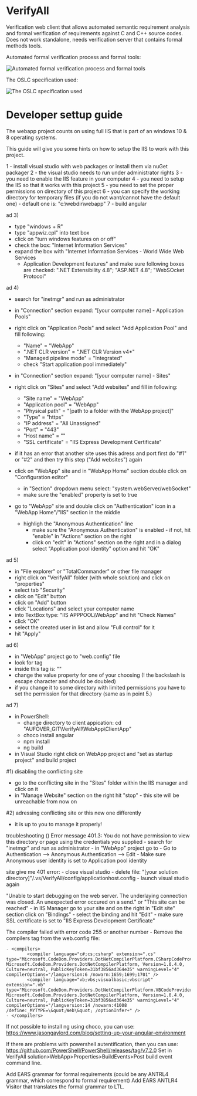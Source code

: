 # VerifyAll
Verification web client that allows automated semantic requirement analysis and formal verification of requirements against C and C++ source codes.
Does not work standalone, needs verification server that contains formal methods tools.

Automated formal verification process and formal tools:

![Automated formal verification process and formal tools](https://github.com/tkratochvila/VerifyAll/tree/main/WebApp/Imgs/Aufover-cile2.png?raw=true)

The OSLC specification used:

![The OSLC specification used](https://github.com/tkratochvila/VerifyAll/tree/main/WebApp/Imgs/Aufover-OSLC.png?raw=true)

# Developer settup guide
The webapp project counts on using full IIS that is part of an windows 10 & 8 operating systems.

This guide will give you some hints on how to setup the IIS to work with this project.

1 - install visual studio with web packages or install them via nuGet packager
2 - the visual studio needs to run under administrator rights
3 - you need to enable the IIS feature in your computer
4 - you need to setup the IIS so that it works with this project
5 - you need to set the proper permissions on directory of this project
6 - you can specify the working directory for temporary files (if you do not want/cannot have the default one) - default one is: "c:\webdir\webapp"
7 - build angular

ad 3)
- type "windows + R"
- type "appwiz.cpl" into text box
- click on "turn windows features on or off"
- check the box: "Internet Information Services"
- expand the box with "Internet Information Services - World Wide Web Services
  - Application Development features" and make sure following boxes are
    checked: ".NET Extensibility 4.8"; "ASP.NET 4.8"; "WebSOcket Protocol"

ad 4)
- search for "inetmgr" and run as administrator
- in "Connection" section expand: "[your computer name] - Application Pools"
- right click on "Application Pools" and select "Add Application Pool" and fill following:
	- "Name" = "WebApp"
	- ".NET CLR version" = ".NET CLR Version v4*"
	- "Managed pipeline mode" = "Integrated"
	- check "Start application pool immediately"

- in "Connection" section expand: "[your computer name] - Sites"
- right click on "Sites" and select "Add websites" and fill in following:
	- "Site name" = "WebApp"
	- "Application pool" = "WebApp"
	- "Physical path" = "[path to a folder with the WebApp project]"
	- "Type" = "https"
	- "IP address" = "All Unassigned"
	- "Port" = "443"
	- "Host name" = ""
	- "SSL certificate" = "IIS Express Development Certificate"
- if it has an error that another site uses this adress and port first do "#1" or "#2" and then try this step ("Add websites") again
- click on "WebApp" site and in "WebApp Home" section double click on "Configuration editor"
	- in "Section" dropdown menu select: "system.webServer/webSocket"
	- make sure the "enabled" property is set to true
- go to "WebApp" site and double click on "Authentication" icon in a "WebApp Home"/"IIS" section in the middle
	- highligh the "Anonymous Authentication" line
		- make sure the "Anonymous Authentication" is enabled - if not, hit "enable" in "Actions" section on the right
		- click on "edit" in "Actions" section on the right and in a dialog select "Application pool identity" option and hit "OK"

ad 5)
- in "File explorer" or "TotalCommander" or other file manager
- right click on "VerifyAll" folder (with whole solution) and click on "properties"
- select tab "Security"
- click on "Edit" button
- click on "Add" button
- click "Locations" and select your computer name
- into TextBox type: "IIS APPPOOL\WebApp" and hit "Check Names"
- click "OK"
- select the created user in list and allow "Full control" for it
- hit "Apply"

ad 6)
- in "WebApp" project go to "web.config" file
- look for <appSettings> tag
- inside this tag is: "<add key="workingDirectory" value="c:\\webdir\\webapp" />"
- change the value property for one of your choosing (! the backslash is escape character and should be doubled)
- if you change it to some directory with limited permissions you have to set the permission for that directory (same as in point 5.) 

ad 7) 
- in PowerShell:
  - change directory to client appication: cd "AUFOVER_GIT\VerifyAll\WebApp\ClientApp"
  - choco install angular
  - npm install
  - ng build
- in Visual Studio right click on WebApp project and "set as startup project" and build project

#1) disabling the conflicting site
- go to the conflicting site in the "Sites" folder within the IIS manager and click on it
- in "Manage Website" section on the right hit "stop" - this site will be unreachable from now on

#2) adressing conflicting site or this new one differently
- it is up to you to manage it properly!


troubleshooting ()
Error message 401.3: You do not have permission to view this directory or page using the credentials you supplied
	- search for "inetmgr" and run as administrator
	- in "WebApp" project go to
	- Go to Authentication --> Anonymous Authentication --> Edit
	- Make sure Anonymous user identity is set to Application pool identity

site give me 401 error:
	- close visual studio
	- delete file: "[your solution directory]"/.vs/VerifyAll/config/applicationhost.config
	- launch visual studio again

"Unable to start debugging on the web server. The underlaying connection was closed. An unexpected error occured on a send." or "This site can be reached"
	- in IIS Manager go to your site and on the right in "Edit site" section click on "Bindings"
	- select the binding and hit "Edit"
	- make sure SSL certificate is set to "IIS Express Development Certificate"


The compiler failed with error code 255 or another number
	- Remove the compilers tag from the web.config file:

	- <compilers>
    		<compiler language="c#;cs;csharp" extension=".cs" type="Microsoft.CodeDom.Providers.DotNetCompilerPlatform.CSharpCodeProvider,  Microsoft.CodeDom.Providers.DotNetCompilerPlatform, Version=1.0.4.0, Culture=neutral, PublicKeyToken=31bf3856ad364e35" warningLevel="4" compilerOptions="/langversion:6 /nowarn:1659;1699;1701" />
    		<compiler language="vb;vbs;visualbasic;vbscript" extension=".vb"  type="Microsoft.CodeDom.Providers.DotNetCompilerPlatform.VBCodeProvider,     Microsoft.CodeDom.Providers.DotNetCompilerPlatform, Version=1.0.4.0,     Culture=neutral, PublicKeyToken=31bf3856ad364e35" warningLevel="4"     compilerOptions="/langversion:14 /nowarn:41008     /define:_MYTYPE=\&quot;Web\&quot; /optionInfer+" />
	- </compilers>

If not possible to install ng using choco, you can use:
https://www.jasongaylord.com/blog/setting-up-your-angular-environment

If there are problems with powershell autentification, then you can use:
https://github.com/PowerShell/PowerShell/releases/tag/v7.2.0
Set in VerifyAll solution>WebApp>Properties>BuildEvents>Post build event command line.

Add EARS grammar for formal requirements (could be any ANTRL4 grammar, which correspond to formal requirement)
Add EARS ANTLR4 Visitor that translates the formal grammar to LTL.